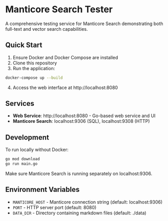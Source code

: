 # Manticore Search Tester

A comprehensive testing service for Manticore Search demonstrating both full-text and vector search capabilities.

## Quick Start

1. Ensure Docker and Docker Compose are installed
2. Clone this repository
3. Run the application:

```bash
docker-compose up --build
```

4. Access the web interface at http://localhost:8080

## Services

- **Web Service**: http://localhost:8080 - Go-based web service and UI
- **Manticore Search**: localhost:9306 (SQL), localhost:9308 (HTTP)

## Development

To run locally without Docker:

```bash
go mod download
go run main.go
```

Make sure Manticore Search is running separately on localhost:9306.

## Environment Variables

- `MANTICORE_HOST` - Manticore connection string (default: localhost:9306)
- `PORT` - HTTP server port (default: 8080)
- `DATA_DIR` - Directory containing markdown files (default: ./data)